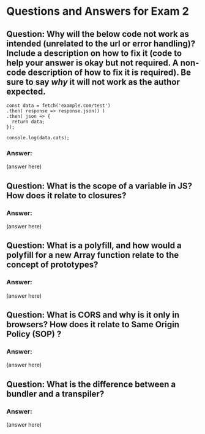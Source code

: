 # Questions and Answers for Exam 2

## Question: Why will the below code not work as intended (unrelated to the url or error handling)?  Include a description on how to fix it (code to help your answer is okay but not required.  A non-code description of how to fix it is required).  Be sure to say _why_ it will not work as the author expected.

```
const data = fetch('example.com/test')
.then( response => response.json() )
.then( json => { 
  return data;
});

console.log(data.cats);
```
### Answer:
 
(answer here)

## Question: What is the scope of a variable in JS?  How does it relate to closures? 

### Answer: 
 
(answer here)

## Question: What is a polyfill, and how would a polyfill for a new Array function relate to the concept of prototypes? 

### Answer:

(answer here)

## Question: What is CORS and why is it only in browsers?  How does it relate to Same Origin Policy (SOP) ?

### Answer: 

(answer here)

## Question: What is the difference between a bundler and a transpiler?

### Answer:

(answer here)

